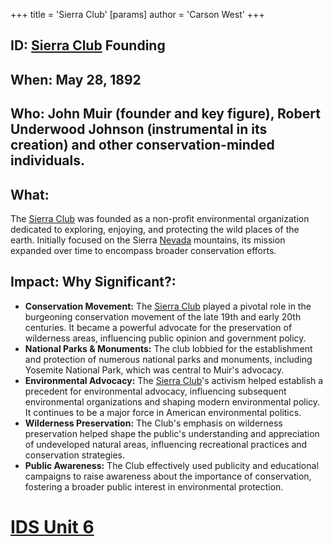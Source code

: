 +++
 title = 'Sierra Club'
[params]
	author = 'Carson West'
+++
## ID: [Sierra Club](./../sierra-club/) Founding

## When: May 28, 1892

## Who: John Muir (founder and key figure), Robert Underwood Johnson (instrumental in its creation) and other conservation-minded individuals.

## What:  
The [Sierra Club](./../sierra-club/) was founded as a non-profit environmental organization dedicated to exploring, enjoying, and protecting the wild places of the earth.  Initially focused on the Sierra [Nevada](./../nevada/) mountains, its mission expanded over time to encompass broader conservation efforts.

## Impact: Why Significant?:
* **Conservation Movement:** The [Sierra Club](./../sierra-club/) played a pivotal role in the burgeoning conservation movement of the late 19th and early 20th centuries. It became a powerful advocate for the preservation of wilderness areas, influencing public opinion and government policy.
* **National Parks & Monuments:** The club lobbied for the establishment and protection of numerous national parks and monuments, including Yosemite National Park, which was central to Muir's advocacy.
* **Environmental Advocacy:** The [Sierra Club](./../sierra-club/)'s activism helped establish a precedent for environmental advocacy, influencing subsequent environmental organizations and shaping modern environmental policy.  It continues to be a major force in American environmental politics.
* **Wilderness Preservation:**  The Club's emphasis on wilderness preservation helped shape the public's understanding and appreciation of undeveloped natural areas, influencing recreational practices and conservation strategies.
* **Public Awareness:** The Club effectively used publicity and educational campaigns to raise awareness about the importance of conservation, fostering a broader public interest in environmental protection.

# [IDS Unit 6](./../ids-unit-6/)